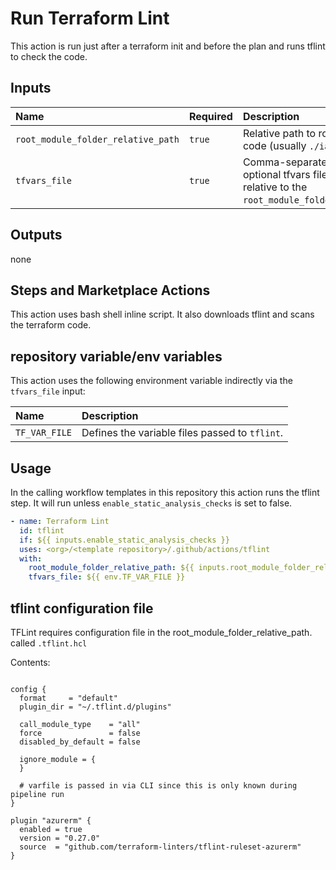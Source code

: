 # Run Terraform Lint

This action is run just after a terraform init and before the plan and runs tflint to check the code.

## Inputs

| Name                  | Required | Description                  | Default |
| :-------------------- | :------- | :--------------------------- | :------ |
| `root_module_folder_relative_path` | `true`   | Relative path to root of Terraform code (usually `./iac`).  |  |
| `tfvars_file`         | `true`   | Comma-separated list of paths to optional tfvars files. Paths are relative to the `root_module_folder_relative_path`. | |

## Outputs

none

## Steps and Marketplace Actions

This action uses bash shell inline script. It also downloads tflint and scans the terraform code.

## repository variable/env variables

This action uses the following environment variable indirectly via the `tfvars_file` input:

| Name          | Description                                    |
| :------------ | :--------------------------------------------- |
| `TF_VAR_FILE` | Defines the variable files passed to `tflint`. |

## Usage

In the calling workflow templates in this repository this action runs the tflint step.  It will run unless `enable_static_analysis_checks` is set to false.

```yaml
- name: Terraform Lint
  id: tflint
  if: ${{ inputs.enable_static_analysis_checks }}
  uses: <org>/<template repository>/.github/actions/tflint
  with:
    root_module_folder_relative_path: ${{ inputs.root_module_folder_relative_path }}
    tfvars_file: ${{ env.TF_VAR_FILE }}
```

## tflint configuration file

TFLint requires configuration file in the root_module_folder_relative_path. called `.tflint.hcl`

Contents:

```text

config {
  format     = "default"
  plugin_dir = "~/.tflint.d/plugins"

  call_module_type    = "all"
  force               = false
  disabled_by_default = false

  ignore_module = {
  }

  # varfile is passed in via CLI since this is only known during pipeline run
}

plugin "azurerm" {
  enabled = true
  version = "0.27.0"
  source  = "github.com/terraform-linters/tflint-ruleset-azurerm"
}

```
